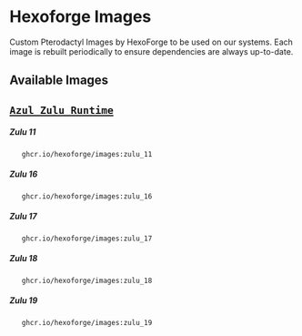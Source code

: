 # Hexoforge Images

Custom Pterodactyl Images by HexoForge to be used on our systems. Each image is rebuilt
periodically to ensure dependencies are always up-to-date.


## Available Images

## [`Azul Zulu Runtime`](https://github.com/hexoforge/images/tree/main/zulu)

##### Zulu 11    
```docker
   ghcr.io/hexoforge/images:zulu_11
```
##### Zulu 16
```docker
   ghcr.io/hexoforge/images:zulu_16
```
##### Zulu 17
```docker
   ghcr.io/hexoforge/images:zulu_17
```
##### Zulu 18
```docker
   ghcr.io/hexoforge/images:zulu_18
```
##### Zulu 19
```docker
   ghcr.io/hexoforge/images:zulu_19
```
